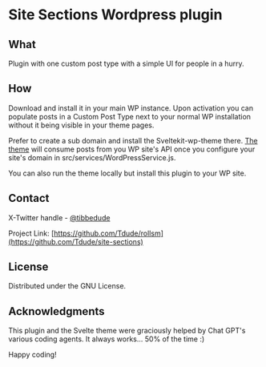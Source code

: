 # Site Sections Wordpress plugin
## What
Plugin with one custom post type with a simple UI for people in a hurry.

## How
Download and install it in your main WP instance. Upon activation you can populate posts in a Custom Post Type next to your normal WP installation without it being visible in your theme pages.

Prefer to create a sub domain and install the Sveltekit-wp-theme there. [The theme]([https://kanot.com](https://github.com/Tdude/sveltekit-wp-theme)https://github.com/Tdude/sveltekit-wp-theme) will consume posts from you WP site's API once you configure your site's domain in src/services/WordPressService.js.

You can also run the theme locally but install this plugin to your WP site.

## Contact

X-Twitter handle - [@tibbedude](https://twitter.com/Tibbedude)

Project Link: [https://github.com/Tdude/rollsm](https://github.com/Tdude/site-sections)


## License

Distributed under the GNU License.


## Acknowledgments
This plugin and the Svelte theme were graciously helped by Chat GPT's various coding agents. It always works... 50% of the time :)

Happy coding!
